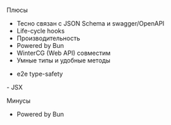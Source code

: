 <SlideLogo framework="ElysiaJS" title="Плюсы и минусы"/>

<p class="text-green">Плюсы</p>

- Тесно связан с JSON Schema и swagger/OpenAPI
- Life-cycle hooks
- Производительность
- Powered by Bun
- WinterCG (Web API) совместим
- Умные типы и удобные методы

<v-clicks>

- e2e type-safety

</v-clicks>

<div class="opacity-0">
- JSX 
</div>
<p class="text-red">Минусы</p>

- Powered by Bun


<!-- - Молодой -->
